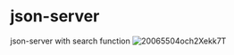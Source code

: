 # json-server
json-server with search function
![20065504och2Xekk7T](https://user-images.githubusercontent.com/63341022/109748728-4db79880-7c14-11eb-8098-d7de81e3c68b.png)
